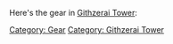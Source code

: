 Here's the gear in [Githzerai
Tower](:Category:_Githzerai_Tower.md "wikilink"):

[Category: Gear](Category:_Gear "wikilink") [Category: Githzerai
Tower](Category:_Githzerai_Tower "wikilink")
